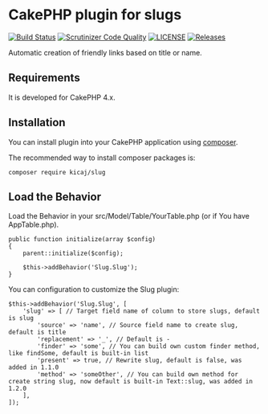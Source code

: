 # CakePHP plugin for slugs

[![Build Status](https://scrutinizer-ci.com/g/slicesofcake/slug/badges/build.png?b=master)](https://scrutinizer-ci.com/g/slicesofcake/slug/build-status/master)
[![Scrutinizer Code Quality](https://scrutinizer-ci.com/g/slicesofcake/slug/badges/quality-score.png?b=master)](https://scrutinizer-ci.com/g/slicesofcake/slug/?branch=master)
[![LICENSE](https://img.shields.io/github/license/slicesofcake/slug.svg)](https://github.com/slicesofcake/slug/blob/master/LICENSE)
[![Releases](https://img.shields.io/github/release/slicesofcake/slug.svg)](https://github.com/slicesofcake/slug/releases)

Automatic creation of friendly links based on title or name.

## Requirements

It is developed for CakePHP 4.x.

## Installation

You can install plugin into your CakePHP application using [composer](http://getcomposer.org).

The recommended way to install composer packages is:

```
composer require kicaj/slug
```

Load the Behavior
---------------------

Load the Behavior in your src/Model/Table/YourTable.php (or if You have AppTable.php). 
```
public function initialize(array $config)
{
    parent::initialize($config);

    $this->addBehavior('Slug.Slug');
}
```

You can configuration to customize the Slug plugin:
```
$this->addBehavior('Slug.Slug', [
    'slug' => [ // Target field name of column to store slugs, default is slug
        'source' => 'name', // Source field name to create slug, default is title
        'replacement' => '_', // Default is -
        'finder' => 'some', // You can build own custom finder method, like findSome, default is built-in list
        'present' => true, // Rewrite slug, default is false, was added in 1.1.0
        'method' => 'someOther', // You can build own method for create string slug, now default is built-in Text::slug, was added in 1.2.0
    ],
]);
```
